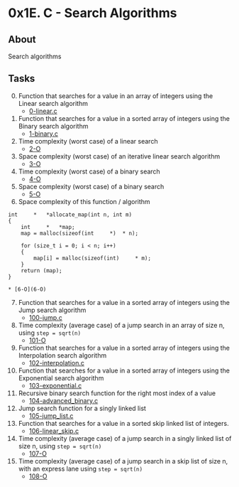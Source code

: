 # 0x1E. C - Search Algorithms

## About
 Search algorithms

## Tasks
0. Function that searches for a value in an array of integers using the Linear search algorithm
	* [0-linear.c](0-linear.c)
1. Function that searches for a value in a sorted array of integers using the Binary search algorithm
	* [1-binary.c](1-binary.c)
2. Time complexity (worst case) of a linear search
	* [2-O](2-O)
3. Space complexity (worst case) of an iterative linear search algorithm
	* [3-O](3-O)
4. Time complexity (worst case) of a binary search 
	* [4-O](4-O)
5. Space complexity (worst case) of a binary search
	* [5-O](5-O)
6. Space complexity of this function / algorithm
```
int 	*	*allocate_map(int n, int m)
{
	int 	*	*map;
	map = malloc(sizeof(int 	*) 	* n);

	for (size_t i = 0; i < n; i++)
	{
		map[i] = malloc(sizeof(int) 	* m);
	}
	return (map);
}
```
	* [6-O](6-O)
7. Function that searches for a value in a sorted array of integers using the Jump search algorithm
	* [100-jump.c](100-jump.c)
8. Time complexity (average case) of a jump search in an array of size n, using `step = sqrt(n)`
	* [101-O](101-O)
9. Function that searches for a value in a sorted array of integers using the Interpolation search algorithm
	* [102-interpolation.c](102-interpolation.c)
10. Function that searches for a value in a sorted array of integers using the Exponential search algorithm
	* [103-exponential.c](103-exponential.c)
11. Recursive binary search function for the right most index of a value
	* [104-advanced_binary.c](104-advanced_binary.c)
12. Jump search function for a singly linked list
	* [105-jump_list.c](105-jump_list.c)
13. Function that searches for a value in a sorted skip linked list of integers.
	* [106-linear_skip.c](106-linear_skip.c)
14. Time complexity (average case) of a jump search in a singly linked list of size n, using `step = sqrt(n)`
	* [107-O](107-O)
15. Time complexity (average case) of a jump search in a skip list of size n, with an express lane using `step = sqrt(n)`
	* [108-O](108-O)
